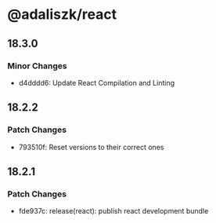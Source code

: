 # @adaliszk/react

## 18.3.0

### Minor Changes

- d4dddd6: Update React Compilation and Linting

## 18.2.2

### Patch Changes

- 793510f: Reset versions to their correct ones

## 18.2.1

### Patch Changes

- fde937c: release(react): publish react development bundle

